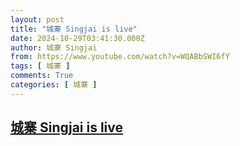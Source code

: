 ```yaml
---
layout: post
title: "城寨 Singjai is live"
date: 2024-10-29T03:41:30.000Z
author: 城寨 Singjai
from: https://www.youtube.com/watch?v=WQABbSWI6fY
tags: [ 城寨 ]
comments: True
categories: [ 城寨 ]
---
```

<!--1730173290000-->
[城寨 Singjai is live](https://www.youtube.com/watch?v=WQABbSWI6fY)
------

<div>

</div>
